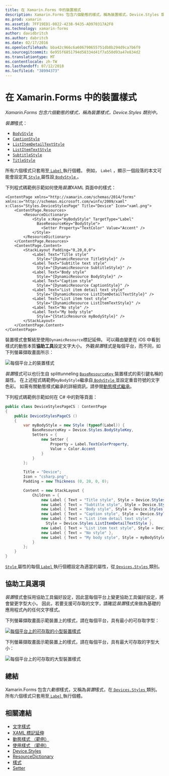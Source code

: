 ```yaml
---
title: 在 Xamarin.Forms 中的裝置樣式
description: Xamarin.Forms 包含六個動態的樣式，稱為裝置樣式，Device.Styles 類別中。 這篇文章說明如何使用 Xamarin.Forms 應用程式中的裝置樣式。
ms.prod: xamarin
ms.assetid: 7FF19ED1-0822-4238-9435-AD970317A2F8
ms.technology: xamarin-forms
author: davidbritch
ms.author: dabritch
ms.date: 02/17/2016
ms.openlocfilehash: bba42c966c6a606790655751db8b294d9ca7b6f9
ms.sourcegitcommit: 6e955f6851794d58334d41f7a550d93a47e834d2
ms.translationtype: MT
ms.contentlocale: zh-TW
ms.lasthandoff: 07/12/2018
ms.locfileid: "38994373"
---
```

# <a name="device-styles-in-xamarinforms"></a>在 Xamarin.Forms 中的裝置樣式

_Xamarin.Forms 包含六個動態的樣式，稱為裝置樣式，Device.Styles 類別中。_

*裝置*樣式：

- [`BodyStyle`](xref:Xamarin.Forms.Device.Styles.BodyStyle)
- [`CaptionStyle`](xref:Xamarin.Forms.Device.Styles.CaptionStyle)
- [`ListItemDetailTextStyle`](xref:Xamarin.Forms.Device.Styles.ListItemDetailTextStyle)
- [`ListItemTextStyle`](xref:Xamarin.Forms.Device.Styles.ListItemTextStyle)
- [`SubtitleStyle`](xref:Xamarin.Forms.Device.Styles.SubtitleStyle)
- [`TitleStyle`](xref:Xamarin.Forms.Device.Styles.TitleStyle)

所有六個樣式只套用至[ `Label` ](xref:Xamarin.Forms.Label)執行個體。 例如， `Label` ，顯示一個段落的本文可能會設定其[ `Style` ](xref:Xamarin.Forms.VisualElement.Style)屬性設[ `BodyStyle` ](xref:Xamarin.Forms.Device.Styles.BodyStyle)。

下列程式碼範例示範如何使用*裝置*XAML 頁面中的樣式：

```xaml
<ContentPage xmlns="http://xamarin.com/schemas/2014/forms" xmlns:x="http://schemas.microsoft.com/winfx/2009/xaml" x:Class="Styles.DeviceStylesPage" Title="Device" Icon="xaml.png">
    <ContentPage.Resources>
        <ResourceDictionary>
            <Style x:Key="myBodyStyle" TargetType="Label"
              BaseResourceKey="BodyStyle">
                <Setter Property="TextColor" Value="Accent" />
            </Style>
        </ResourceDictionary>
    </ContentPage.Resources>
    <ContentPage.Content>
        <StackLayout Padding="0,20,0,0">
            <Label Text="Title style"
              Style="{DynamicResource TitleStyle}" />
            <Label Text="Subtitle text style"
              Style="{DynamicResource SubtitleStyle}" />
            <Label Text="Body style"
              Style="{DynamicResource BodyStyle}" />
            <Label Text="Caption style"
              Style="{DynamicResource CaptionStyle}" />
            <Label Text="List item detail text style"
              Style="{DynamicResource ListItemDetailTextStyle}" />
            <Label Text="List item text style"
              Style="{DynamicResource ListItemTextStyle}" />
            <Label Text="No style" />
            <Label Text="My body style"
              Style="{StaticResource myBodyStyle}" />
        </StackLayout>
    </ContentPage.Content>
</ContentPage>
```

裝置樣式會繫結至使用`DynamicResource`標記延伸。 可以藉由變更在 iOS 中看到樣式的動態本質**協助工具**設定文字大小。 外觀*裝置*樣式是每個平台，而不同，如下列螢幕擷取畫面所示：

![](device-images/device-styles.png "每個平台上的裝置樣式")

*裝置*樣式可以也衍生自 splittunneling [ `BaseResourceKey` ](xref:Xamarin.Forms.Style.BaseResourceKey)裝置樣式的索引鍵名稱的屬性。 在上述程式碼範例`myBodyStyle`繼承自[ `BodyStyle` ](xref:Xamarin.Forms.Device.Styles.BodyStyle)並設定重音符號的文字色彩。 如需有關動態樣式繼承的詳細資訊，請參閱[動態樣式繼承](~/xamarin-forms/user-interface/styles/xaml/dynamic.md#dynamic-style-inheritance)。

下列程式碼範例示範如何在 C# 中的對等頁面：

```csharp
public class DeviceStylesPageCS : ContentPage
{
    public DeviceStylesPageCS ()
    {
        var myBodyStyle = new Style (typeof(Label)) {
            BaseResourceKey = Device.Styles.BodyStyleKey,
            Setters = {
                new Setter {
                    Property = Label.TextColorProperty,
                    Value = Color.Accent
                }
            }
        };

        Title = "Device";
        Icon = "csharp.png";
        Padding = new Thickness (0, 20, 0, 0);

        Content = new StackLayout {
            Children = {
                new Label { Text = "Title style", Style = Device.Styles.TitleStyle },
                new Label { Text = "Subtitle style", Style = Device.Styles.SubtitleStyle },
                new Label { Text = "Body style", Style = Device.Styles.BodyStyle },
                new Label { Text = "Caption style", Style = Device.Styles.CaptionStyle },
                new Label { Text = "List item detail text style",
                  Style = Device.Styles.ListItemDetailTextStyle },
                new Label { Text = "List item text style", Style = Device.Styles.ListItemTextStyle },
                new Label { Text = "No style" },
                new Label { Text = "My body style", Style = myBodyStyle }
            }
        };
    }
}
```

[ `Style` ](xref:Xamarin.Forms.VisualElement.Style)屬性的每個[ `Label` ](xref:Xamarin.Forms.Label)執行個體設定為適當的屬性，從[ `Devices.Styles` ](xref:Xamarin.Forms.Device.Styles)類別。

## <a name="accessibility"></a>協助工具選項

*裝置*樣式會採用協助工具偏好設定，因此當每個平台上變更協助工具偏好設定，將會變更字型大小。 因此，若要支援可存取的文字，請確認*裝置*樣式來做為基礎的應用程式內的任何文字樣式。

下列螢幕擷取畫面示範裝置上的樣式，請在每個平台，具有最小的可存取字型：

[![](device-images/minimum-size.png "每個平台上的可存取的小型裝置樣式")](device-images/minimum-size-large.png#lightbox "每個平台上的可存取的小型裝置樣式")

下列螢幕擷取畫面示範裝置上的樣式，請在每個平台，具有最大可存取的字型大小：

![](device-images/maximum-size.png "每個平台上的可存取的大型裝置樣式")

## <a name="summary"></a>總結

Xamarin.Forms 包含六*動態*樣式，又稱為*裝置*樣式，在[ `Devices.Styles` ](xref:Xamarin.Forms.Device.Styles)類別。 所有六個樣式只套用至[ `Label` ](xref:Xamarin.Forms.Label)執行個體。


## <a name="related-links"></a>相關連結

- [文字樣式](~/xamarin-forms/user-interface/text/styles.md)
- [XAML 標記延伸](~/xamarin-forms/xaml/xaml-basics/xaml-markup-extensions.md)
- [動態樣式 （範例）](https://developer.xamarin.com/samples/xamarin-forms/UserInterface/Styles/DynamicStyles/)
- [使用樣式 （範例）](https://developer.xamarin.com/samples/xamarin-forms/WorkingWithStyles/)
- [Device.Styles](xref:Xamarin.Forms.Device.Styles)
- [ResourceDictionary](xref:Xamarin.Forms.ResourceDictionary)
- [樣式](xref:Xamarin.Forms.Style)
- [Setter](xref:Xamarin.Forms.Setter)
